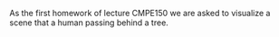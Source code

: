 As the first homework of lecture CMPE150 we are asked to visualize a scene that a human passing behind a tree.
